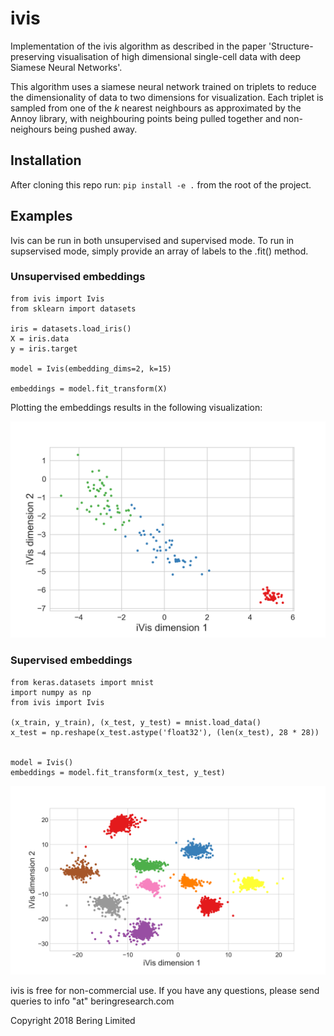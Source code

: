 # ivis

Implementation of the ivis algorithm as described in the paper 'Structure-preserving visualisation of high dimensional single-cell data with deep Siamese Neural Networks'.  

This algorithm uses a siamese neural network trained on triplets to reduce the dimensionality of data to two dimensions for visualization. Each triplet is sampled from one of the <i>k</i> nearest neighbours as approximated by the Annoy library, with neighbouring points being pulled together and non-neighours being pushed away.

## Installation

After cloning this repo run: `pip install -e .` from the root of the project.

## Examples

Ivis can be run in both unsupervised and supervised mode. To run in supservised mode, simply provide an array of labels to the .fit() method.

### Unsupervised embeddings

```
from ivis import Ivis
from sklearn import datasets

iris = datasets.load_iris()
X = iris.data
y = iris.target

model = Ivis(embedding_dims=2, k=15)

embeddings = model.fit_transform(X)
```

Plotting the embeddings results in the following visualization:

![](docs/ivis-iris-demo.png)

### Supervised embeddings

```
from keras.datasets import mnist
import numpy as np
from ivis import Ivis

(x_train, y_train), (x_test, y_test) = mnist.load_data()
x_test = np.reshape(x_test.astype('float32'), (len(x_test), 28 * 28))


model = Ivis()
embeddings = model.fit_transform(x_test, y_test)
```

![](docs/ivis_mnist_supervised_embeddings.png)

ivis is free for non-commercial use. If you have any questions, please send queries to info "at" beringresearch.com

Copyright 2018 Bering Limited
